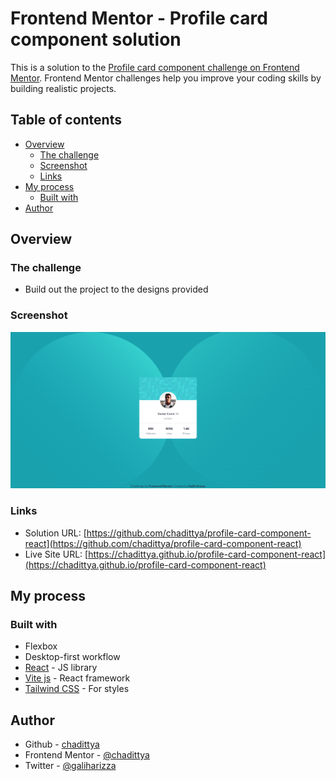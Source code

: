 # Frontend Mentor - Profile card component solution

This is a solution to the [Profile card component challenge on Frontend Mentor](https://www.frontendmentor.io/challenges/profile-card-component-cfArpWshJ). Frontend Mentor challenges help you improve your coding skills by building realistic projects.

## Table of contents

- [Overview](#overview)
  - [The challenge](#the-challenge)
  - [Screenshot](#screenshot)
  - [Links](#links)
- [My process](#my-process)
  - [Built with](#built-with)
- [Author](#author)

## Overview

### The challenge

- Build out the project to the designs provided

### Screenshot

![](./src/assets/images/screenshoot.png)

### Links

- Solution URL: [https://github.com/chadittya/profile-card-component-react](https://github.com/chadittya/profile-card-component-react)
- Live Site URL: [https://chadittya.github.io/profile-card-component-react](https://chadittya.github.io/profile-card-component-react)

## My process

### Built with

- Flexbox
- Desktop-first workflow
- [React](https://reactjs.org/) - JS library
- [Vite js](https://vitejs.dev/) - React framework
- [Tailwind CSS](https://tailwindcss.com/) - For styles

## Author

- Github - [chadittya](https://github.com/chadittya)
- Frontend Mentor - [@chadittya](https://www.frontendmentor.io/profile/chadittya)
- Twitter - [@galiharizza](https://www.twitter.com/galiharizza)
